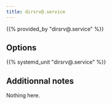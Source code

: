 ```yaml
---
title: dirsrv@.service
---
```


{{% provided_by "dirsrv@.service" %}}

## Options

{{% systemd_unit "dirsrv@.service" %}}

## Additionnal notes

Nothing here.